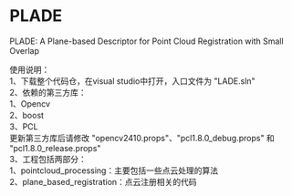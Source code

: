 # PLADE  
PLADE: A Plane-based Descriptor for Point Cloud Registration with Small Overlap  

使用说明：  
1、下载整个代码仓，在visual studio中打开，入口文件为 "LADE.sln"  
2、依赖的第三方库：  
   1、Opencv  
   2、boost  
   3、PCL  
   更新第三方库后请修改 "opencv2410.props"、"pcl1.8.0_debug.props" 和 "pcl1.8.0_release.props"  
3、工程包括两部分：  
   1、pointcloud_processing：主要包括一些点云处理的算法  
   2、plane_based_registration：点云注册相关的代码  



